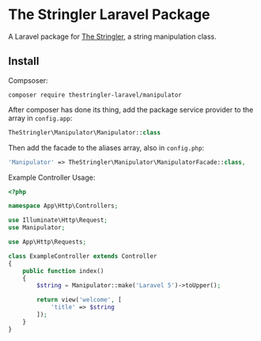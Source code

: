 # The Stringler Laravel Package

A Laravel package for [The Stringler](https://github.com/spatie/string), a string manipulation class.

## Install
Compsoser:
```
composer require thestringler-laravel/manipulator
```

After composer has done its thing, add the package service provider to the array in `config.app`:

```php
TheStringler\Manipulator\Manipulator::class
```

Then add the facade to the aliases array, also in `config.php`:

```php
'Manipulator' => TheStringler\Manipulator\ManipulatorFacade::class,
```

Example Controller Usage:
```php
<?php

namespace App\Http\Controllers;

use Illuminate\Http\Request;
use Manipulator;

use App\Http\Requests;

class ExampleController extends Controller
{
    public function index()
    {
    	$string = Manipulator::make('Laravel 5')->toUpper();

    	return view('welcome', [
    		'title' => $string
		]);
    }
}

```